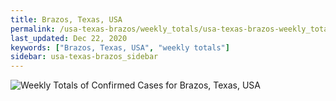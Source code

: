 ```yaml
---
title: Brazos, Texas, USA
permalink: /usa-texas-brazos/weekly_totals/usa-texas-brazos-weekly_totals.html
last_updated: Dec 22, 2020
keywords: ["Brazos, Texas, USA", "weekly totals"]
sidebar: usa-texas-brazos_sidebar
---
```


![Weekly Totals of Confirmed Cases for Brazos, Texas, USA](/covid_tracker/images/graphs/usa-texas-brazos-weekly_totals_graph.png)

